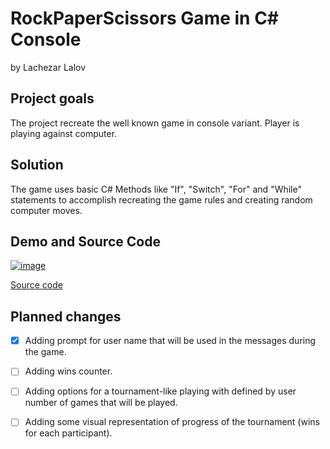 # RockPaperScissors Game in C# Console
by Lachezar Lalov

## Project goals
  The project recreate the well known game in console variant. Player is playing against computer.

## Solution
  The game uses basic C# Methods like "If", "Switch", "For" and "While" statements to accomplish recreating the game rules and creating random computer moves.

## Demo and Source Code
  [![image](https://user-images.githubusercontent.com/113022668/192635935-4ca79d01-a053-457e-b898-ae035334ac42.png)](https://replit.com/@LachezarL/RockPaperScissors#Main.cs)
  
  [Source code](https://github.com/LachezarLalov/RockPaperScissorsByLL/blob/main/RockPaperScissors_Game/RockPaperScissors.cs)

## Planned changes
  - [X] Adding prompt for user name that will be used in the messages during the game.
  - [ ] Adding wins counter.
  - [ ] Adding options for a tournament-like playing with defined by user number of games that will be played.
  - [ ] Adding some visual representation of progress of the tournament (wins for each participant).

